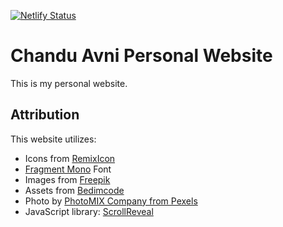 [![Netlify Status](https://api.netlify.com/api/v1/badges/221316f9-b858-4d0b-96b0-9a9caf87cd94/deploy-status)](https://app.netlify.com/sites/chanduavni/deploys)

# Chandu Avni Personal Website
This is my personal website.

## Attribution
This website utilizes:
- Icons from [RemixIcon](https://github.com/Remix-Design/RemixIcon.git)
- [Fragment Mono](https://github.com/weiweihuanghuang/fragment-mono/#license) Font
- Images from [Freepik](https://www.freepik.com/)
- Assets from [Bedimcode](https://github.com/bedimcode/responsive-watches-website.git)
- Photo by [PhotoMIX Company from Pexels](https://www.pexels.com/photo/closeup-photo-of-sprout-1002703/)
- JavaScript library: [ScrollReveal](https://github.com/jlmakes/scrollreveal#license)
